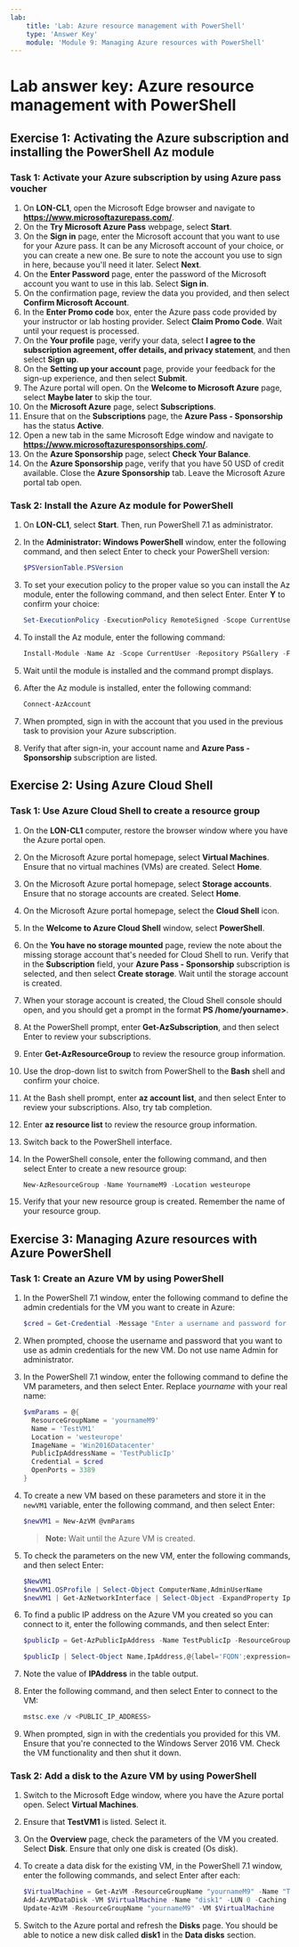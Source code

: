 ```yaml
---
lab:
    title: 'Lab: Azure resource management with PowerShell'
    type: 'Answer Key'
    module: 'Module 9: Managing Azure resources with PowerShell'
---
```


# Lab answer key: Azure resource management with PowerShell

## Exercise 1: Activating the Azure subscription and installing the PowerShell Az module

### Task 1: Activate your Azure subscription by using Azure pass voucher

1. On **LON-CL1**, open the Microsoft Edge browser and navigate to **https://www.microsoftazurepass.com/**.
1. On the **Try Microsoft Azure Pass** webpage, select **Start**.
1. On the **Sign in** page, enter the Microsoft account that you want to use for your Azure pass. It can be any Microsoft account of your choice, or you can create a new one. Be sure to note the account you use to sign in here, because you'll need it later. Select **Next**.
1. On the **Enter Password** page, enter the password of the Microsoft account you want to use in this lab. Select **Sign in**.
1. On the confirmation page, review the data you provided, and then select **Confirm Microsoft Account**.
1. In the **Enter Promo code** box, enter the Azure pass code provided by your instructor or lab hosting provider. Select **Claim Promo Code**. Wait until your request is processed.
1. On the **Your profile** page, verify your data, select **I agree to the subscription agreement, offer details, and privacy statement**, and then select **Sign up**.
1. On the **Setting up your account** page, provide your feedback for the sign-up experience, and then select **Submit**.
1. The Azure portal will open. On the **Welcome to Microsoft Azure** page, select **Maybe later** to skip the tour.
1. On the **Microsoft Azure** page, select **Subscriptions**.
1. Ensure that on the **Subscriptions** page, the **Azure Pass - Sponsorship** has the status **Active**.
1. Open a new tab in the same Microsoft Edge window and navigate to **https://www.microsoftazuresponsorships.com/**.
1. On the **Azure Sponsorship** page, select **Check Your Balance**.
1. On the **Azure Sponsorship** page, verify that you have 50 USD of credit available. Close the **Azure Sponsorship** tab. Leave the Microsoft Azure portal tab open.

### Task 2: Install the Azure Az module for PowerShell

1. On **LON-CL1**, select **Start**. Then, run PowerShell 7.1 as administrator.
1. In the **Administrator: Windows PowerShell** window, enter the following command, and then select Enter to check your PowerShell version:

   ```powershell
   $PSVersionTable.PSVersion
   ```

1. To set your execution policy to the proper value so you can install the Az module, enter the following command, and then select Enter. Enter **Y** to confirm your choice:

   ```powershell
   Set-ExecutionPolicy -ExecutionPolicy RemoteSigned -Scope CurrentUser
   ```

1. To install the Az module, enter the following command:

   ```powershell
   Install-Module -Name Az -Scope CurrentUser -Repository PSGallery -Force
   ```

1. Wait until the module is installed and the command prompt displays.
1. After the Az module is installed, enter the following command:

   ```powershell
   Connect-AzAccount
   ```

1. When prompted, sign in with the account that you used in the previous task to provision your Azure subscription.
1. Verify that after sign-in, your account name and **Azure Pass - Sponsorship** subscription are listed.

## Exercise 2: Using Azure Cloud Shell

### Task 1: Use Azure Cloud Shell to create a resource group

1. On the **LON-CL1** computer, restore the browser window where you have the Azure portal open.
1. On the Microsoft Azure portal homepage, select **Virtual Machines**. Ensure that no virtual machines (VMs) are created. Select **Home**.
1. On the Microsoft Azure portal homepage, select **Storage accounts**. Ensure that no storage accounts are created. Select **Home**.
1. On the Microsoft Azure portal homepage, select the **Cloud Shell** icon.
1. In the **Welcome to Azure Cloud Shell** window, select **PowerShell**.
1. On the **You have no storage mounted** page, review the note about the missing storage account that's needed for Cloud Shell to run. Verify that in the **Subscription** field, your **Azure Pass - Sponsorship** subscription is selected, and then select **Create storage**. Wait until the storage account is created.
1. When your storage account is created, the Cloud Shell console should open, and you should get a prompt in the format **PS /home/yourname>**.
1. At the PowerShell prompt, enter **Get-AzSubscription**, and then select Enter to review your subscriptions.
1. Enter **Get-AzResourceGroup** to review the resource group information.
1. Use the drop-down list to switch from PowerShell to the **Bash** shell and confirm your choice.
1. At the Bash shell prompt, enter **az account list**, and then select Enter to review your subscriptions. Also, try tab completion.
1. Enter **az resource list** to review the resource group information.
1. Switch back to the PowerShell interface.
1. In the PowerShell console, enter the following command, and then select Enter to create a new resource group:

    ```powershell
    New-AzResourceGroup -Name YournameM9 -Location westeurope
    ```

1. Verify that your new resource group is created. Remember the name of your resource group.

## Exercise 3: Managing Azure resources with Azure PowerShell

### Task 1: Create an Azure VM by using PowerShell

1. In the PowerShell 7.1 window, enter the following command to define the admin credentials for the VM you want to create in Azure:

   ```powershell
   $cred = Get-Credential -Message "Enter a username and password for the virtual machine."
   ```

1. When prompted, choose the username and password that you want to use as admin credentials for the new VM. Do not use name Admin for administrator.
1. In the PowerShell 7.1 window, enter the following command to define the VM parameters, and then select Enter. Replace *yourname* with your real name:

   ```powershell
   $vmParams = @{
     ResourceGroupName = 'yournameM9'
     Name = 'TestVM1'
     Location = 'westeurope'
     ImageName = 'Win2016Datacenter'
     PublicIpAddressName = 'TestPublicIp'
     Credential = $cred
     OpenPorts = 3389
   }
   ```

1. To create a new VM based on these parameters and store it in the `newVM1` variable, enter the following command, and then select Enter:

   ```powershell
   $newVM1 = New-AzVM @vmParams
   ```

   >**Note:** Wait until the Azure VM is created.

1. To check the parameters on the new VM, enter the following commands, and then select Enter:

   ```powershell
   $NewVM1
   $newVM1.OSProfile | Select-Object ComputerName,AdminUserName
   $newVM1 | Get-AzNetworkInterface | Select-Object -ExpandProperty IpConfigurations | Select-Object Name,PrivateIpAddress
   ```

1. To find a public IP address on the Azure VM you created so you can connect to it, enter the following commands, and then select Enter:

   ```powershell
   $publicIp = Get-AzPublicIpAddress -Name TestPublicIp -ResourceGroupName yournameM9
   
   $publicIp | Select-Object Name,IpAddress,@{label='FQDN';expression={$_.DnsSettings.Fqdn}}
   ```

1. Note the value of **IPAddress** in the table output.
1. Enter the following command, and then select Enter to connect to the VM:

   ```powershell
   mstsc.exe /v <PUBLIC_IP_ADDRESS>
   ```

1. When prompted, sign in with the credentials you provided for this VM. Ensure that you're connected to the Windows Server 2016 VM. Check the VM functionality and then shut it down.

### Task 2: Add a disk to the Azure VM by using PowerShell

1. Switch to the Microsoft Edge window, where you have the Azure portal open. Select **Virtual Machines**.
1. Ensure that **TestVM1** is listed. Select it.
1. On the **Overview** page, check the parameters of the VM you created. Select **Disk**. Ensure that only one disk is created (Os disk).
1. To create a data disk for the existing VM, in the PowerShell 7.1 window, enter the following commands, and select Enter after each:

   ```powershell
   $VirtualMachine = Get-AzVM -ResourceGroupName "yournameM9" -Name "TestVM1"
   Add-AzVMDataDisk -VM $VirtualMachine -Name "disk1" -LUN 0 -Caching ReadOnly -DiskSizeinGB 1 -CreateOption Empty
   Update-AzVM -ResourceGroupName "yournameM9" -VM $VirtualMachine
   ```

1. Switch to the Azure portal and refresh the **Disks** page. You should be able to notice a new disk called **disk1** in the **Data disks** section.
